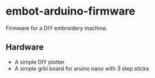 # embot-arduino-firmware

Firmware for a DIY embroidery machine.

## Hardware
* A simple DIY plotter
* A simple grbl board for aruino nano with 3 step sticks
